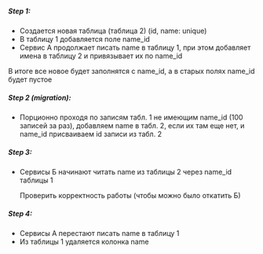 ##### Step 1:
  - Создается новая таблица (таблица 2) (id, name: unique)
  - В таблицу 1 добавляется поле name_id
  - Сервис А продолжает писать name в таблицу 1, при этом добавляет имена в таблицу 2 и привязывает их по name_id
  
  В итоге все новое будет заполнятся с name_id, а в старых полях name_id будет пустое

##### Step 2 (migration):
  - Порционно проходя по записям табл. 1 не имеющим name_id (100 записей за раз), добавляем name в табл. 2,
  если их там еще нет, и name_id присваиваем id записи из табл. 2

##### Step 3:
  - Сервисы Б начинают читать name из таблицы 2 через name_id таблицы 1
  
     Проверить корректность работы (чтобы можно было откатить Б)

##### Step 4:
  - Сервисы А перестают писать name в таблицу 1
  - Из таблицы 1 удаляется колонка name
